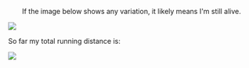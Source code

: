 <p align="center">
If the image below shows any variation, it likely means I'm still alive.
</p>

![](https://mtod.org/me/heart.png)

So far my total running distance is:

![](https://okidoki.computer/run-total.svg)
